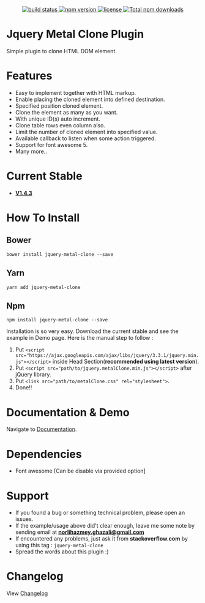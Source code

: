 <p align="center">
  <a href="https://travis-ci.org/evcohen/jquery-metal-clone">
    <img src="https://api.travis-ci.org/evcohen/eslint-plugin-jsx-a11y.svg?branch=master"
         alt="build status">
  </a>
  <a href="https://npmjs.org/package/jquery-metal-clone">
    <img src="https://img.shields.io/npm/v/jquery-metal-clone.svg"
         alt="npm version">
  </a>
  <a href="https://github.com/evcohen/jquery-metal-clone/blob/master/LICENSE.md">
    <img src="https://img.shields.io/npm/l/jquery-metal-clone.svg"
         alt="license">
  </a>
  <a href='https://npmjs.org/package/jquery-metal-clone'>
    <img src='https://img.shields.io/npm/dt/jquery-metal-clone.svg'
    alt='Total npm downloads' />
  </a>
</p>

# Jquery Metal Clone Plugin

Simple plugin to clone HTML DOM element. 

# Features #

- Easy to implement together with HTML markup.
- Enable placing the cloned element into defined destination.
- Specified position cloned element.
- Clone the element as many as you want.
- With unique ID(s) auto increment.
- Clone table rows even column also.
- Limit the number of cloned element into specified value.
- Available callback to listen when some action triggered.
- Support for font awesome 5.
- Many more..

# Current Stable #

-	[**V1.4.3**](https://github.com/metallurgical/jquery-metal-clone/archive/v1.4.3.zip "V1.4.3")

# How To Install #

## Bower
`bower install jquery-metal-clone --save`

## Yarn
`yarn add jquery-metal-clone`

## Npm
`npm install jquery-metal-clone --save`

Installation is so very easy. Download the current stable and see the example in Demo page. Here is the manual step to follow :

1. Put `<script src="https://ajax.googleapis.com/ajax/libs/jquery/3.3.1/jquery.min.js"></script>` inside Head Section(**recommended using latest version**).
2. Put `<script src="path/to/jquery.metalClone.min.js"></script>` after jQuery library.
3. Put `<link src="path/to/metalClone.css" rel="stylesheet">`.
4. Done!!

# Documentation & Demo
Navigate to [Documentation](https://metallurgical.github.io/jquery-metal-clone "Jquery Metal Clone").

# Dependencies #
-	Font awesome [Can be disable via provided option]

# Support #

-	If you found a bug or something technical problem, please open an issues.
-	If the example/usage above did't clear enough, leave me some note by sending email at **norlihazmey.ghazali@gmail.com**
-	If encountered any problems, just ask it from **stackoverflow.com** by using this tag : `jquery-metal-clone`
- Spread the words about this plugin :)

# Changelog

View [Changelog](https://github.com/metallurgical/jquery-metal-clone/blob/master/CHANGELOG.md)
